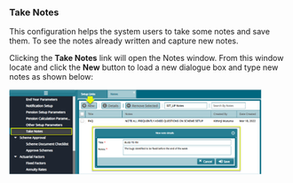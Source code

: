 ### Take Notes

This configuration helps the system users to take some notes and save them. To see the notes already written and capture new notes.

Clicking the **Take Notes** link will open the Notes window. From this window locate and click the **New** button to load a new dialogue box and type new notes as shown below:


<img  alt="basic scheme deatils form" width="90%" height="auto"  class="center"  src="../media2/schemeM78.png"> 

